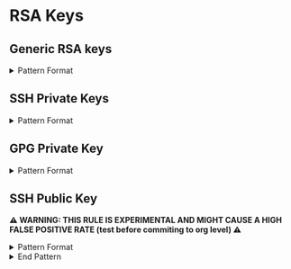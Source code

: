 <!-- WARNING: This README is generated automatically
-->
# RSA Keys

## Generic RSA keys


<details>
<summary>Pattern Format</summary>
<p>

```regex
--BEGIN (?:[A-Z]+ )?PRIVATE KEY--+(\\r|\\n|)+[a-zA-Z0-9+/=\s]+(\\r|\\n|)+--+END (?:[A-Z]+ )?PRIVATE KEY--
```

**Comments / Notes:**

- Current Version: v1.1
- Basic support for hardcoded strings in code with RSA private key
</p>
</details>



## SSH Private Keys


<details>
<summary>Pattern Format</summary>
<p>

```regex
--BEGIN OPENSSH PRIVATE KEY--+[a-zA-Z0-9+/=\s]+--+END OPENSSH PRIVATE KEY--
```

**Comments / Notes:**

- Current Version: v0.1
- *SSH Password:* `MyPassword`
</p>
</details>



## GPG Private Key


<details>
<summary>Pattern Format</summary>
<p>

```regex
--BEGIN PGP PRIVATE KEY BLOCK--+[a-zA-Z0-9+/=\s]+--+END PGP PRIVATE KEY BLOCK--
```

**Comments / Notes:**

- Current Version: v0.1
</p>
</details>



## SSH Public Key


**⚠️ WARNING: THIS RULE IS EXPERIMENTAL AND MIGHT CAUSE A HIGH FALSE POSITIVE RATE (test before commiting to org level) ⚠️**

<details>
<summary>Pattern Format</summary>
<p>

```regex
ssh-rsa(\s)+[a-zA-Z0-9\/\+=]{20,}
```

**Comments / Notes:**

- Current Version: v0.2
- SSH Public Key (not a secret)
- Ignores the name of the public key
</p>
</details>


<details>
<summary>End Pattern</summary>
<p>

```regex
\z|(\s)+[a-zA-Z0-9@-]+
```

</p>
</details>
